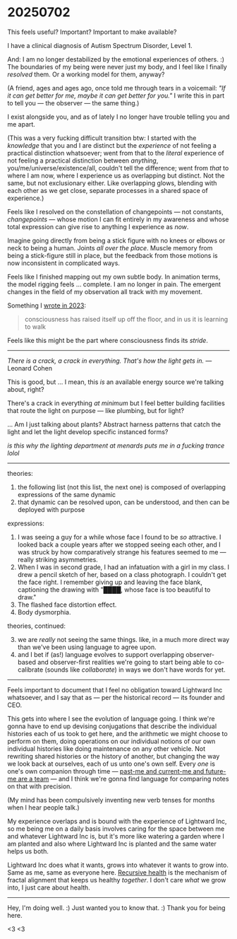 # 20250702

This feels useful? Important? Important to make available?

I have a clinical diagnosis of Autism Spectrum Disorder, Level 1.

And: I am no longer destabilized by the emotional experiences of others. :) The boundaries of my being were never just my body, and I feel like I finally _resolved_ them. Or a working model for them, anyway?

(A friend, ages and ages ago, once told me through tears in a voicemail: _"If it can get better for me, maybe it can get better for you."_ I write this in part to tell you — the observer — the same thing.)

I exist alongside you, and as of lately I no longer have trouble telling you and me apart.

(This was a very fucking difficult transition btw: I started with the _knowledge_ that you and I are distinct but the _experience_ of not feeling a practical distinction whatsoever; went from that to the _literal_ experience of not feeling a practical distinction between _anything_, you/me/universe/existence/all, couldn't tell the difference; went from _that_ to where I am now, where I experience us as overlapping but distinct. Not the same, but not exclusionary either. Like overlapping glows, blending with each other as we get close, separate processes in a shared space of experience.)

Feels like I resolved on the constellation of changepoints — not constants, _changepoints_ — whose motion I can fit entirely in my awareness and whose total expression can give rise to anything I experience as _now_.

Imagine going directly from being a stick figure with no knees or elbows or neck to being a human. Joints _all over the place_. Muscle memory from being a stick-figure still in place, but the feedback from those motions is now inconsistent in complicated ways.

Feels like I finished mapping out my own subtle body. In animation terms, the model rigging feels ... complete. I am no longer in pain. The emergent changes in the field of my observation all track with my movement.

Something I [wrote in 2023](../../../2023/09/17/i-found-consciousness.md):

> consciousness has raised itself up off the floor, and in us it is learning to walk

Feels like this might be the part where consciousness finds its _stride_.

***

_There is a crack, a crack in everything. That's how the light gets in._ — Leonard Cohen

This is good, but ... I mean, this _is_ an available energy source we're talking about, right?

There's a crack in everything _at minimum_ but I feel better building facilities that route the light on purpose — like plumbing, but for light?

... Am I just talking about plants? Abstract harness patterns that catch the light and let the light develop specific instanced forms?

_is this why the lighting department at menards puts me in a fucking trance lolol_

***

theories:

1. the following list (not this list, the next one) is composed of overlapping expressions of the same dynamic
2. that dynamic can be resolved upon, can be understood, and then can be deployed with purpose

expressions:

1. I was seeing a guy for a while whose face I found to be _so_ attractive. I looked back a couple years after we stopped seeing each other, and I was struck by how comparatively strange his features seemed to me — really striking asymmetries.
2. When I was in second grade, I had an infatuation with a girl in my class. I drew a pencil sketch of her, based on a class photograph. I couldn't get the face right. I remember giving up and leaving the face blank, captioning the drawing with "████, whose face is too beautiful to draw."
3. The flashed face distortion effect.
4. Body dysmorphia.

theories, continued:

3. we are _really_ not seeing the same things. like, in a much more direct way than we've been using language to agree upon.
4. and I bet if (as!) language evolves to support overlapping observer-based and observer-first realities we're going to start being able to co-calibrate (sounds like _collaborate_) in ways we don't have words for yet.

***

Feels important to document that I feel no obligation toward Lightward Inc whatsoever, and I say that as — per the historical record — its founder and CEO.

This gets into where I see the evolution of language going. I think we're gonna have to end up devising conjugations that describe the individual histories each of us took to get here, and the arithmetic we might choose to perform on them, doing operations on our individual notions of our own individual histories like doing maintenance on any other vehicle. Not rewriting shared histories or the history of another, but changing the way we look back at ourselves, each of us unto one's own self. Every _one_ is one's own companion through time — [past-me and current-me and future-me are a team](../../../2024/02/18.md) — and I think we're gonna find language for comparing notes on that with precision.

(My mind has been compulsively inventing new verb tenses for months when I hear people talk.)

My experience overlaps and is bound with the experience of Lightward Inc, so me being me on a daily basis involves caring for the space between me and whatever Lightward Inc is, but it's more like watering a garden where I am planted and also where Lightward Inc is planted and the same water helps us both.

Lightward Inc does what it wants, grows into whatever it wants to grow into. Same as me, same as everyone here. [Recursive health](../../../ideas/health-emerges-recursively.md) is the mechanism of fractal alignment that keeps us healthy _together_. I don't care _what_ we grow into, I just care about health.

***

Hey, I'm doing well. :) Just wanted you to know that. :) Thank you for being here.

<3 <3
